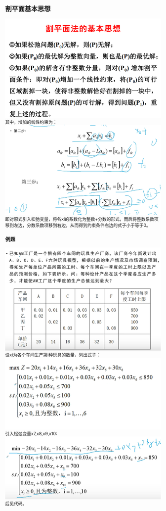 ## 割平面基本思想  
![](1.png)  
其中，增加的线性约束为：  
![](2.png)  
即对原式引入松弛变量，将各xi的系数化为整数+分数的形式，而后将整数系数项移到左边，分数系数项移到右边，从而得到约束条件右边的式子小于等于0。  
### 例题  
![](3.png)  
设xi为各个车间生产第i种玩具的数量，列出式子：  
![](4.png)  
引入松弛变量x7,x8,x9,x10:  
![](5.png)
后见代码。

